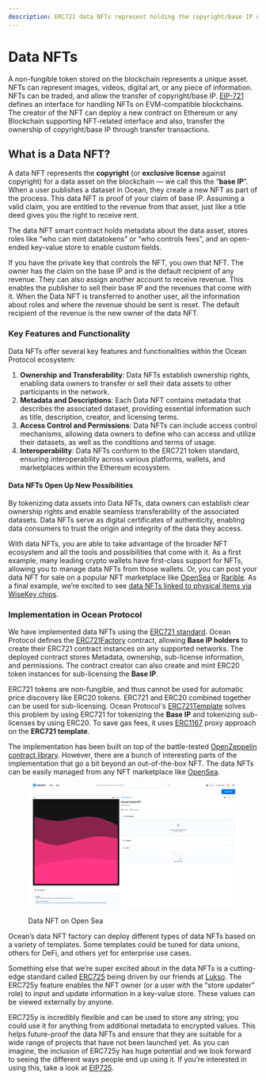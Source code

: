 ```yaml
---
description: ERC721 data NFTs represent holding the copyright/base IP of a data asset.
---
```


# Data NFTs

A non-fungible token stored on the blockchain represents a unique asset. NFTs can represent images, videos, digital art, or any piece of information. NFTs can be traded, and allow the transfer of copyright/base IP. [EIP-721](https://eips.ethereum.org/EIPS/eip-721) defines an interface for handling NFTs on EVM-compatible blockchains. The creator of the NFT can deploy a new contract on Ethereum or any Blockchain supporting NFT-related interface and also, transfer the ownership of copyright/base IP through transfer transactions.

## What is a Data NFT?

A data NFT represents the **copyright** (or **exclusive license** against copyright) for a data asset on the blockchain — we call this the “**base IP**”. When a user publishes a dataset in Ocean, they create a new NFT as part of the process. This data NFT is proof of your claim of base IP. Assuming a valid claim, you are entitled to the revenue from that asset, just like a title deed gives you the right to receive rent.

The data NFT smart contract holds metadata about the data asset, stores roles like “who can mint datatokens” or “who controls fees”, and an open-ended key-value store to enable custom fields.

If you have the private key that controls the NFT, you own that NFT. The owner has the claim on the base IP and is the default recipient of any revenue. They can also assign another account to receive revenue. This enables the publisher to sell their base IP and the revenues that come with it. When the Data NFT is transferred to another user, all the information about roles and where the revenue should be sent is reset. The default recipient of the revenue is the new owner of the data NFT.

### Key Features and Functionality

Data NFTs offer several key features and functionalities within the Ocean Protocol ecosystem:

1. **Ownership and Transferability**: Data NFTs establish ownership rights, enabling data owners to transfer or sell their data assets to other participants in the network.
2. **Metadata and Descriptions**: Each Data NFT contains metadata that describes the associated dataset, providing essential information such as title, description, creator, and licensing terms.
3. **Access Control and Permissions**: Data NFTs can include access control mechanisms, allowing data owners to define who can access and utilize their datasets, as well as the conditions and terms of usage.
4. **Interoperability**: Data NFTs conform to the ERC721 token standard, ensuring interoperability across various platforms, wallets, and marketplaces within the Ethereum ecosystem.

#### Data NFTs Open Up New Possibilities

By tokenizing data assets into Data NFTs, data owners can establish clear ownership rights and enable seamless transferability of the associated datasets. Data NFTs serve as digital certificates of authenticity, enabling data consumers to trust the origin and integrity of the data they access.

With data NFTs, you are able to take advantage of the broader NFT ecosystem and all the tools and possibilities that come with it. As a first example, many leading crypto wallets have first-class support for NFTs, allowing you to manage data NFTs from those wallets. Or, you can post your data NFT for sale on a popular NFT marketplace like [OpenSea](https://www.opensea.io/) or [Rarible](https://www.rarible.com/). As a final example, we’re excited to see [data NFTs linked to physical items via WiseKey chips](https://www.globenewswire.com/news-release/2021/05/19/2232106/0/en/WISeKey-partners-with-Ocean-Protocol-to-launch-TrustedNFT-io-a-decentralized-marketplace-for-objects-of-value-designed-to-empower-artists-creators-and-collectors-with-a-unique-solu.html).

### Implementation in Ocean Protocol

We have implemented data NFTs using the [ERC721 standard](https://erc721.org/). Ocean Protocol defines the [ERC721Factory](https://github.com/oceanprotocol/contracts/blob/main/contracts/ERC721Factory.sol) contract, allowing **Base IP holders** to create their ERC721 contract instances on any supported networks. The deployed contract stores Metadata, ownership, sub-license information, and permissions. The contract creator can also create and mint ERC20 token instances for sub-licensing the **Base IP**.

ERC721 tokens are non-fungible, and thus cannot be used for automatic price discovery like ERC20 tokens. ERC721 and ERC20 combined together can be used for sub-licensing. Ocean Protocol's [ERC721Template](https://github.com/oceanprotocol/contracts/blob/main/contracts/templates/ERC721Template.sol) solves this problem by using ERC721 for tokenizing the **Base IP** and tokenizing sub-licenses by using ERC20. To save gas fees, it uses [ERC1167](https://eips.ethereum.org/EIPS/eip-1167) proxy approach on the **ERC721 template**.

The implementation has been built on top of the battle-tested [OpenZeppelin contract library](https://docs.openzeppelin.com/contracts/4.x/erc721). However, there are a bunch of interesting parts of the implementation that go a bit beyond an out-of-the-box NFT. The data NFTs can be easily managed from any NFT marketplace like [OpenSea](https://opensea.io/).

<figure><img src="../../.gitbook/assets/wallet/data_nft_open_sea.png" alt=""><figcaption><p>Data NFT on Open Sea</p></figcaption></figure>

Ocean’s data NFT factory can deploy different types of data NFTs based on a variety of templates. Some templates could be tuned for data unions, others for DeFi, and others yet for enterprise use cases.

Something else that we’re super excited about in the data NFTs is a cutting-edge standard called [ERC725](https://github.com/ERC725Alliance/erc725/blob/main/docs/ERC-725.md) being driven by our friends at [Lukso](https://lukso.network/about). The ERC725y feature enables the NFT owner (or a user with the “store updater” role) to input and update information in a key-value store. These values can be viewed externally by anyone.

ERC725y is incredibly flexible and can be used to store any string; you could use it for anything from additional metadata to encrypted values. This helps future-proof the data NFTs and ensure that they are suitable for a wide range of projects that have not been launched yet. As you can imagine, the inclusion of ERC725y has huge potential and we look forward to seeing the different ways people end up using it. If you’re interested in using this, take a look at [EIP725](https://eips.ethereum.org/EIPS/eip-725#erc725y).
